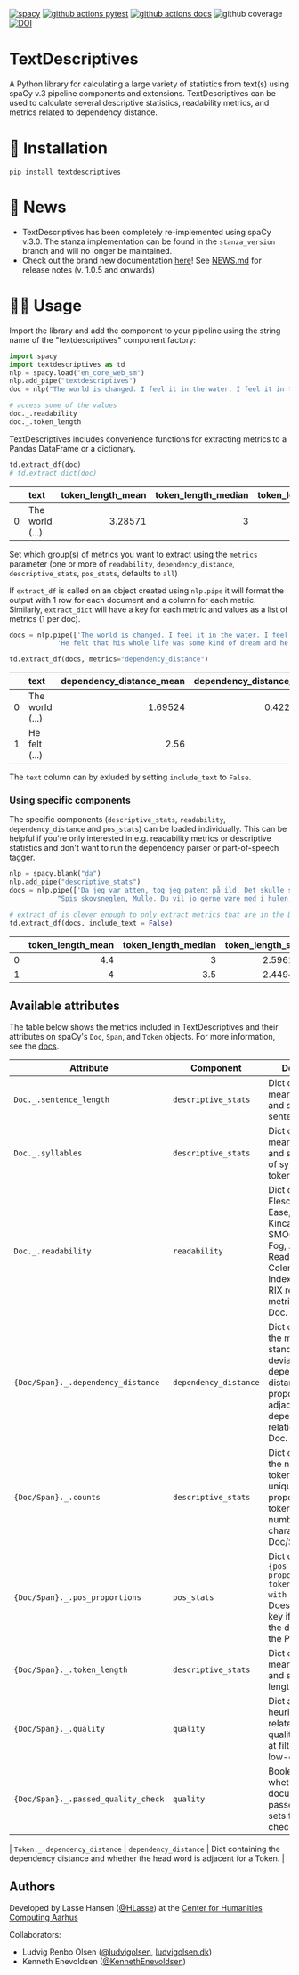 
[![spacy](https://img.shields.io/badge/built%20with-spaCy-09a3d5.svg)](https://spacy.io)
[![github actions pytest](https://github.com/hlasse/textdescriptives/actions/workflows/pytest-cov-comment.yml/badge.svg)](https://github.com/hlasse/textdescriptives/actions)
[![github actions docs](https://github.com/hlasse/textdescriptives/actions/workflows/documentation.yml/badge.svg)](https://hlasse.github.io/TextDescriptives/)
![github coverage](https://img.shields.io/endpoint?url=https://gist.githubusercontent.com/hlasse/24ee79064ca9d49616cbc410da65cee2/raw/badge-textdescriptives-pytest-coverage.json)
[![DOI](https://zenodo.org/badge/236710916.svg)](https://zenodo.org/badge/latestdoi/236710916)



# TextDescriptives

A Python library for calculating a large variety of statistics from text(s) using spaCy v.3 pipeline components and extensions. TextDescriptives can be used to calculate several descriptive statistics, readability metrics, and metrics related to dependency distance. 

# 🔧 Installation
`pip install textdescriptives`

# 📰 News

* TextDescriptives has been completely re-implemented using spaCy v.3.0. The stanza implementation can be found in the `stanza_version` branch and will no longer be maintained. 
* Check out the brand new documentation [here](https://hlasse.github.io/TextDescriptives/)!
See [NEWS.md](https://github.com/HLasse/TextDescriptives/blob/master/NEWS.md) for release notes (v. 1.0.5 and onwards)


# 👩‍💻 Usage

Import the library and add the component to your pipeline using the string name of the "textdescriptives" component factory:

```py
import spacy
import textdescriptives as td
nlp = spacy.load("en_core_web_sm")
nlp.add_pipe("textdescriptives") 
doc = nlp("The world is changed. I feel it in the water. I feel it in the earth. I smell it in the air. Much that once was is lost, for none now live who remember it.")

# access some of the values
doc._.readability
doc._.token_length
```

TextDescriptives includes convenience functions for extracting metrics to a Pandas DataFrame or a dictionary.

```py
td.extract_df(doc)
# td.extract_dict(doc)
```
|      | text             | token_length_mean | token_length_median | token_length_std | sentence_length_mean | sentence_length_median | sentence_length_std | syllables_per_token_mean | syllables_per_token_median | syllables_per_token_std | n_tokens | n_unique_tokens | proportion_unique_tokens | n_characters | n_sentences | flesch_reading_ease | flesch_kincaid_grade |    smog | gunning_fog | automated_readability_index | coleman_liau_index |     lix |  rix | dependency_distance_mean | dependency_distance_std | prop_adjacent_dependency_relation_mean | prop_adjacent_dependency_relation_std | pos_prop_DT | pos_prop_NN | pos_prop_VBZ | pos_prop_VBN | pos_prop_. | pos_prop_PRP | pos_prop_VBP | pos_prop_IN | pos_prop_RB | pos_prop_VBD | pos_prop_, | pos_prop_WP |
| ---: | :--------------- | ----------------: | ------------------: | ---------------: | -------------------: | ---------------------: | ------------------: | -----------------------: | -------------------------: | ----------------------: | -------: | --------------: | -----------------------: | -----------: | ----------: | ------------------: | -------------------: | ------: | ----------: | --------------------------: | -----------------: | ------: | ---: | -----------------------: | ----------------------: | -------------------------------------: | ------------------------------------: | ----------: | ----------: | -----------: | -----------: | ---------: | -----------: | -----------: | ----------: | ----------: | -----------: | ---------: | ----------: |
|    0 | The world  (...) |           3.28571 |                   3 |          1.54127 |                    7 |                      6 |             3.09839 |                  1.08571 |                          1 |                0.368117 |       35 |              23 |                 0.657143 |          121 |           5 |             107.879 |           -0.0485714 | 5.68392 |     3.94286 |                    -2.45429 |          -0.708571 | 12.7143 |  0.4 |                  1.69524 |                0.422282 |                                0.44381 |                             0.0863679 |    0.097561 |    0.121951 |    0.0487805 |    0.0487805 |   0.121951 |     0.170732 |     0.121951 |    0.121951 |   0.0731707 |    0.0243902 |  0.0243902 |   0.0243902 |

Set which group(s) of metrics you want to extract using the `metrics` parameter (one or more of `readability`, `dependency_distance`, `descriptive_stats`, `pos_stats`, defaults to `all`)

If `extract_df` is called on an object created using `nlp.pipe` it will format the output with 1 row for each document and a column for each metric. Similarly, `extract_dict` will have a key for each metric and values as a list of metrics (1 per doc).
```py
docs = nlp.pipe(['The world is changed. I feel it in the water. I feel it in the earth. I smell it in the air. Much that once was is lost, for none now live who remember it.',
            'He felt that his whole life was some kind of dream and he sometimes wondered whose it was and whether they were enjoying it.'])

td.extract_df(docs, metrics="dependency_distance")
```
|      | text            | dependency_distance_mean | dependency_distance_std | prop_adjacent_dependency_relation_mean | prop_adjacent_dependency_relation_std |
| ---: | :-------------- | -----------------------: | ----------------------: | -------------------------------------: | ------------------------------------: |
|    0 | The world (...) |                  1.69524 |                0.422282 |                                0.44381 |                             0.0863679 |
|    1 | He felt (...)   |                     2.56 |                       0 |                                   0.44 |                                     0 |

The `text` column can by exluded by setting `include_text` to `False`.

### Using specific components
The specific components (`descriptive_stats`, `readability`, `dependency_distance` and `pos_stats`) can be loaded individually. This can be helpful if you're only interested in e.g. readability metrics or descriptive statistics and don't want to run the dependency parser or part-of-speech tagger. 

```py
nlp = spacy.blank("da")
nlp.add_pipe("descriptive_stats")
docs = nlp.pipe(['Da jeg var atten, tog jeg patent på ild. Det skulle senere vise sig at blive en meget indbringende forretning',
            "Spis skovsneglen, Mulle. Du vil jo gerne være med i hulen, ikk'?"])

# extract_df is clever enough to only extract metrics that are in the Doc
td.extract_df(docs, include_text = False)
```

|      | token_length_mean | token_length_median | token_length_std | sentence_length_mean | sentence_length_median | sentence_length_std | syllables_per_token_mean | syllables_per_token_median | syllables_per_token_std | n_tokens | n_unique_tokens | proportion_unique_tokens | n_characters | n_sentences |
| ---: | ----------------: | ------------------: | ---------------: | -------------------: | ---------------------: | ------------------: | -----------------------: | -------------------------: | ----------------------: | -------: | --------------: | -----------------------: | -----------: | ----------: |
|    0 |               4.4 |                   3 |          2.59615 |                   10 |                     10 |                   1 |                     1.65 |                          1 |                0.852936 |       20 |              19 |                     0.95 |           90 |           2 |
|    1 |                 4 |                 3.5 |          2.44949 |                    6 |                      6 |                   3 |                  1.58333 |                          1 |                0.862007 |       12 |              12 |                        1 |           53 |           2 |

## Available attributes
The table below shows the metrics included in TextDescriptives and their attributes on spaCy's `Doc`, `Span`, and `Token` objects. For more information, see the [docs](https://hlasse.github.io/TextDescriptives/).

| Attribute                           | Component             | Description                                                                                                                                                                  |
| ----------------------------------- | --------------------- | ---------------------------------------------------------------------------------------------------------------------------------------------------------------------------- |
| `Doc._.sentence_length`             | `descriptive_stats`   | Dict containing mean, median, and std of sentence length.                                                                                                                    |
| `Doc._.syllables`                   | `descriptive_stats`   | Dict containing mean, median, and std of number of syllables per token.                                                                                                      |
| `Doc._.readability`                 | `readability`         | Dict containing Flesch Reading Ease, Flesch-Kincaid Grade, SMOG, Gunning-Fog, Automated Readability Index, Coleman-Liau Index, LIX, and RIX readability metrics for the Doc. |
| `{Doc/Span}._.dependency_distance`  | `dependency_distance` | Dict containing the mean and standard deviation of the dependency distance and proportion adjacent dependency relations in the Doc.                                          |
| `{Doc/Span}._.counts`               | `descriptive_stats`   | Dict containing the number of tokens, number of unique tokens, proportion unique tokens, and number of characters in the Doc/Span.                                           |
| `{Doc/Span}._.pos_proportions`      | `pos_stats`           | Dict of `{pos_prop_POSTAG: proportion of all tokens tagged with POSTAG}`. Does not create a key if no tokens in the document fit the POSTAG.                                 |
| `{Doc/Span}._.token_length`         | `descriptive_stats`   | Dict containing mean, median, and std of token length.                                                                                                                       |
| `{Doc/Span}._.quality`              | `quality`             | Dict a series of heuristic metrics related to text quality. Targeted at filtering out low-quality text.                                                                      |
| `{Doc/Span}._.passed_quality_check` | `quality`             | Boolean on whether the document or span passed threshold sets for quality checks.                                                                                            |


| `Token._.dependency_distance`  | `dependency_distance` | Dict containing the dependency distance and whether the head word is adjacent for a Token.                                                                                   |



  ## Authors

  Developed by Lasse Hansen ([@HLasse](https://lassehansen.me)) at the [Center for Humanities Computing Aarhus](https://chcaa.io)


  Collaborators:

  * Ludvig Renbo Olsen ([@ludvigolsen]( https://github.com/ludvigolsen ), [ludvigolsen.dk]( http://ludvigolsen.dk ))
  * Kenneth Enevoldsen ([@KennethEnevoldsen](https://github.com/kennethenevoldsen))
